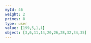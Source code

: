 ```yaml
---
myId: 46
weight: 2
primes: 8
type: user
value: [199,5,1,1]
object: [3,6,11,14,20,26,28,32,34,35]
---
```

